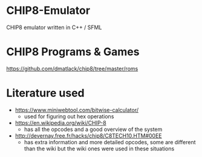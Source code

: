 # CHIP8-Emulator
CHIP8 emulator written in C++ / SFML

# CHIP8 Programs & Games
https://github.com/dmatlack/chip8/tree/master/roms

# Literature used
- https://www.miniwebtool.com/bitwise-calculator/ 
  - used for figuring out hex operations
- https://en.wikipedia.org/wiki/CHIP-8
  - has all the opcodes and a good overview of the system
- http://devernay.free.fr/hacks/chip8/C8TECH10.HTM#00EE
  - has extra information and more detailed opcodes, some are different than the wiki but the wiki ones were used in these situations
